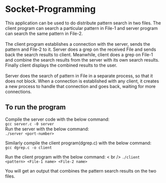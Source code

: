 # Socket-Programming

This application can be used to do distribute pattern search in two files. The client program can search a particular pattern in File-1 and server program can search the same pattern in File-2. <br />
<br />
The client program establishes a connection with the server, sends the pattern and File-2 to it. Server does a grep on the received File and sends back the search results to client. Meanwhile, client does a grep on File-1 and combine the search results from the server with its own search results. Finally client displays the combined results to the user. <br />
<br />
Server does the search of pattern in File in a separate process, so that it does not block. When a connection is established with any client, it creates a new process to handle that connection and goes back, waiting for more connections. <br />

## To run the program
Compile the server code with the below command:<br />
 ```gcc server.c -0 server```<br/>
 Run the server with the below command: <br />
 ```./server <port-number>```<br />
 
 Similarly compile the client program(dgrep.c) with the below command:<br />
 ```gcc dgrep.c -o client```<br />
 
 Run the client program with the below command: < br />
 ```./client <pattern> <File-1 name> <File-2 name>```<br/>
 
 You will get an output that combines the pattern search results on the two files.



